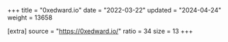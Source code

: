 +++
title = "0xedward.io"
date = "2022-03-22"
updated = "2024-04-24"
weight = 13658

[extra]
source = "https://0xedward.io/"
ratio = 34
size = 13
+++
